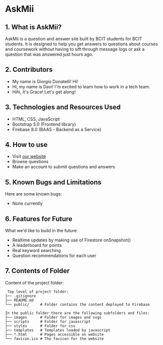 # AskMii

## 1. What is AskMii?

AskMii is a question and answer site built by BCIT students for BCIT students.
It is designed to help you get answers to questions about courses and coursework without having to sift through message logs or ask a question that was answered just hours ago.

## 2. Contributors

- My name is Giorgio Donatelli! Hi!
- Hi, my name is Davi! I'm excited to learn how to work in a tech team.
- Hihi, it's Grace! Let's get along!

## 3. Technologies and Resources Used

- HTML, CSS, JavaScript
- Bootstrap 5.0 (Frontend library)
- Firebase 8.0 (BAAS - Backend as a Service)

## 4. How to use

- Visit [our website](https://comp1800-bby22.web.app/)
- Browse questions
- Make an account to submit questions and answers

## 5. Known Bugs and Limitations

Here are some known bugs:

- None currently

## 6. Features for Future

What we'd like to build in the future:

- Realtime updates by making use of Firestore onSnapshot()
- A leaderboard for points
- Real keyword searching
- Question recommendations for each user

## 7. Contents of Folder

Content of the project folder:

```
 Top level of project folder:
├── .gitignore
├── README.md
└── public/     # Folder contains the content deployed to Firebase

In the public folder there are the following subfolders and files:
├── images      # Folder for images and svgs
├── scripts     # Folder for javascript
├── styles      # Folder for css
├── templates   # Templates loaded by javascript
├── *.html      # Pages accessible on website
└── favicon.ico # The favicon for the website
```
